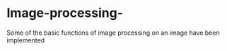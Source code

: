 # Image-processing-
Some of the basic functions of image processing on an image have been implemented
